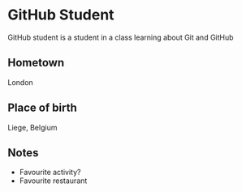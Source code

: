 # GitHub Student
GitHub student is a student in a class learning about Git and GitHub

## Hometown
London

## Place of birth
Liege, Belgium

## Notes
* Favourite activity?
* Favourite restaurant

